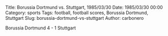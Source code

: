 Title: Borussia Dortmund vs. Stuttgart, 1985/03/30
Date: 1985/03/30 00:00
Category: sports
Tags: football, football scores, Borussia Dortmund, Stuttgart
Slug: borussia-dortmund-vs-stuttgart
Author: carbonero


Borussia Dortmund 4 - 1 Stuttgart
